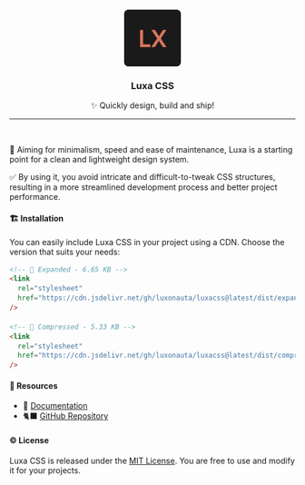 <h3 align="center">
	<img src="./readme/icon.svg" width="100" alt="Luxa CSS logo."/>
    <br/>
    <br/>
	Luxa CSS
</h3>

<p align="center">✨ Quickly design, build and ship!</p>

<hr/>
<br/>

🎯 Aiming for minimalism, speed and ease of maintenance, Luxa is a starting point for a clean and lightweight design system.

✅ By using it, you avoid intricate and difficult-to-tweak CSS structures, resulting in a more streamlined development process and better project performance.

#### 🏗️ Installation

You can easily include Luxa CSS in your project using a CDN. Choose the version that suits your needs:

```html
<!-- 🦣 Expanded - 6.65 KB -->
<link
  rel="stylesheet"
  href="https://cdn.jsdelivr.net/gh/luxonauta/luxacss@latest/dist/expanded/luxa.css"
/>

<!-- 🦐 Compressed - 5.33 KB -->
<link
  rel="stylesheet"
  href="https://cdn.jsdelivr.net/gh/luxonauta/luxacss@latest/dist/compressed/luxa.css"
/>
```

#### 🧰 Resources

- 📃 [Documentation](https://luxacss.com)
- 🐈‍⬛ [GitHub Repository](https://github.com/luxonauta/luxacss)

#### ©️ License

Luxa CSS is released under the [MIT License](https://opensource.org/licenses/MIT). You are free to use and modify it for your projects.

